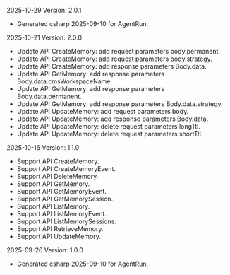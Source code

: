 2025-10-29 Version: 2.0.1
- Generated csharp 2025-09-10 for AgentRun.

2025-10-21 Version: 2.0.0
- Update API CreateMemory: add request parameters body.permanent.
- Update API CreateMemory: add request parameters body.strategy.
- Update API CreateMemory: add response parameters Body.data.
- Update API GetMemory: add response parameters Body.data.cmsWorkspaceName.
- Update API GetMemory: add response parameters Body.data.permanent.
- Update API GetMemory: add response parameters Body.data.strategy.
- Update API UpdateMemory: add request parameters body.
- Update API UpdateMemory: add response parameters Body.data.
- Update API UpdateMemory: delete request parameters longTtl.
- Update API UpdateMemory: delete request parameters shortTtl.


2025-10-16 Version: 1.1.0
- Support API CreateMemory.
- Support API CreateMemoryEvent.
- Support API DeleteMemory.
- Support API GetMemory.
- Support API GetMemoryEvent.
- Support API GetMemorySession.
- Support API ListMemory.
- Support API ListMemoryEvent.
- Support API ListMemorySessions.
- Support API RetrieveMemory.
- Support API UpdateMemory.


2025-09-26 Version: 1.0.0
- Generated csharp 2025-09-10 for AgentRun.

